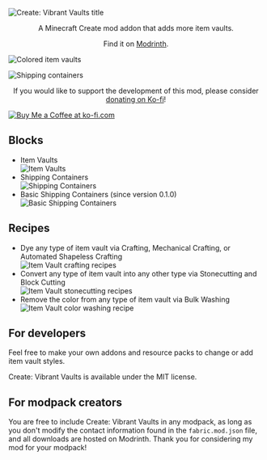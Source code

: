 ![Create: Vibrant Vaults title](https://cdn.modrinth.com/data/cached_images/0c8e5740bfeb71c30704c0b321004169438c48a0.png)

<p style="text-align: center;">A Minecraft Create mod addon that adds more item vaults.</p>

<p style="text-align: center;">Find it on <a href="https://modrinth.com/project/create-vibrant-vaults">Modrinth</a>.</p>

![Colored item vaults](https://cdn.modrinth.com/data/hddN8ksR/images/b45c21ae127473182ce6b7ec3fd98efd81139a21.png)

![Shipping containers](https://cdn.modrinth.com/data/hddN8ksR/images/c354f5e7d1da0894dad2a5378c7463e6cc710d2d.png)

<p style="text-align: center;">If you would like to support the development of this mod, please consider <a href="https://ko-fi.com/zlt09">donating on Ko-fi</a>!</p>

<a style="text-align: center;" href='https://ko-fi.com/J3J810251V' target='_blank'><img src='https://storage.ko-fi.com/cdn/kofi3.png?v=3' alt='Buy Me a Coffee at ko-fi.com'></a>

## Blocks

- Item Vaults  
  ![Item Vaults](https://cdn.modrinth.com/data/cached_images/9cbba9c07a9df70a3791c5129544110b8d1d8462.gif)
- Shipping Containers  
  ![Shipping Containers](https://cdn.modrinth.com/data/cached_images/151789ca57af7e219e5da014c3e7909db8ecea55.gif)
- Basic Shipping Containers (since version 0.1.0)  
  ![Basic Shipping Containers](https://cdn.modrinth.com/data/cached_images/eefeae38a2366b4cde2a5a8b7fe6dab261ba777d.gif)

## Recipes

- Dye any type of item vault via Crafting, Mechanical Crafting, or Automated Shapeless Crafting  
  ![Item Vault crafting recipes](https://cdn.modrinth.com/data/cached_images/033dda621d8d4d2bc010f604729c82a7cda087ff.gif)
- Convert any type of item vault into any other type via Stonecutting and Block Cutting  
  ![Item Vault stonecutting recipes](https://cdn.modrinth.com/data/cached_images/da3845cb553468cec54fc37e3d03ed13a311b122.gif)
- Remove the color from any type of item vault via Bulk Washing  
  ![Item Vault color washing recipe](https://cdn.modrinth.com/data/cached_images/e6a2e90d90e75d9e4927904b246bcd35b7b90539.png)

## For developers

Feel free to make your own addons and resource packs to change or add item vault styles.

Create: Vibrant Vaults is available under the MIT license.

## For modpack creators

You are free to include Create: Vibrant Vaults in any modpack, as long as you don't modify the contact information found in the `fabric.mod.json` file, and all downloads are hosted on Modrinth. Thank you for considering my mod for your modpack!